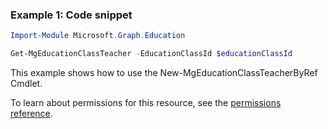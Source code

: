 ### Example 1: Code snippet

```powershellImport-Module Microsoft.Graph.Education

Get-MgEducationClassTeacher -EducationClassId $educationClassId
```
This example shows how to use the New-MgEducationClassTeacherByRef Cmdlet.
To learn about permissions for this resource, see the [permissions reference](/graph/permissions-reference).

